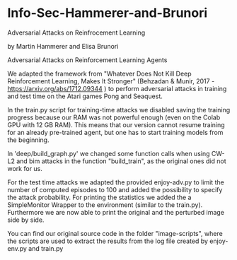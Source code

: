 # Info-Sec-Hammerer-and-Brunori
Adversarial Attacks on Reinfrocement Learning

by Martin Hammerer and Elisa Brunori


Adversarial Attacks on Reinforcement Learning Agents


We adapted the framework from  "Whatever Does Not Kill Deep Reinforcement Learning, Makes It Stronger" (Behzadan & Munir, 2017 - https://arxiv.org/abs/1712.09344 ) to perform adversarial attacks in training and test time on the Atari games Pong and Seaquest.

In the train.py script for training-time attacks we disabled saving the training progress because our RAM was not powerful enough (even on the Colab GPU with 12 GB RAM). 
This means that our version cannot resume training for an already pre-trained agent, but one has to start training models from the beginning.

In 'deep/build_graph.py' we changed some function calls when using CW-L2 and bim attacks in the function "build_train", as the original ones did not work for us. 

For the test time attacks we adapted the provided enjoy-adv.py to limit the number of computed episodes to 100 and added the possibility to specify the attack probability. For printing the statistics we added the a SimpleMonitor Wrapper to the environment (similar to the train.py). Furthermore we are now able to print the original and the perturbed image side by side.


You can find our original source code in the folder "image-scripts", where the scripts are used to extract the results from the log file created by enjoy-env.py and train.py
